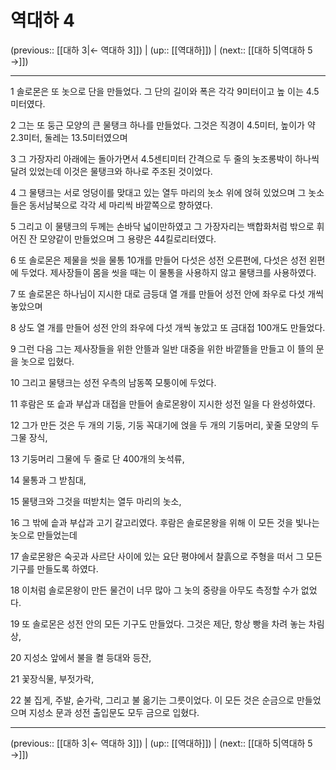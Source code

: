 # 역대하 4

(previous:: [[대하 3|← 역대하 3]]) | (up:: [[역대하]]) | (next:: [[대하 5|역대하 5 →]])

***




1 
솔로몬은 또 놋으로 단을 만들었다. 그 단의 길이와 폭은 각각 9미터이고 높 이는 4.5미터였다. 



2 
그는 또 둥근 모양의 큰 물탱크 하나를 만들었다. 그것은 직경이 4.5미터, 높이가 약 2.3미터, 둘레는 13.5미터였으며 



3 
그 가장자리 아래에는 돌아가면서 4.5센티미터 간격으로 두 줄의 놋조롱박이 하나씩 달려 있었는데 이것은 물탱크와 하나로 주조된 것이었다. 



4 
그 물탱크는 서로 엉덩이를 맞대고 있는 열두 마리의 놋소 위에 얹혀 있었으며 그 놋소들은 동서남북으로 각각 세 마리씩 바깥쪽으로 향하였다. 



5 
그리고 이 물탱크의 두께는 손바닥 넓이만하였고 그 가장자리는 백합화처럼 밖으로 휘어진 잔 모양같이 만들었으며 그 용량은 44킬로리터였다. 



6 
또 솔로몬은 제물을 씻을 물통 10개를 만들어 다섯은 성전 오른편에, 다섯은 성전 왼편에 두었다. 제사장들이 몸을 씻을 때는 이 물통을 사용하지 않고 물탱크를 사용하였다. 



7 
또 솔로몬은 하나님이 지시한 대로 금등대 열 개를 만들어 성전 안에 좌우로 다섯 개씩 놓았으며 



8 
상도 열 개를 만들어 성전 안의 좌우에 다섯 개씩 놓았고 또 금대접 100개도 만들었다. 



9 
그런 다음 그는 제사장들을 위한 안뜰과 일반 대중을 위한 바깥뜰을 만들고 이 뜰의 문을 놋으로 입혔다. 



10 
그리고 물탱크는 성전 우측의 남동쪽 모퉁이에 두었다. 



11 
후람은 또 솥과 부삽과 대접을 만들어 솔로몬왕이 지시한 성전 일을 다 완성하였다. 



12 
그가 만든 것은 두 개의 기둥, 기둥 꼭대기에 얹을 두 개의 기둥머리, 꽃줄 모양의 두 그물 장식, 



13 
기둥머리 그물에 두 줄로 단 400개의 놋석류, 



14 
물통과 그 받침대, 



15 
물탱크와 그것을 떠받치는 열두 마리의 놋소, 



16 
그 밖에 솥과 부삽과 고기 갈고리였다. 후람은 솔로몬왕을 위해 이 모든 것을 빛나는 놋으로 만들었는데 



17 
솔로몬왕은 숙곳과 사르단 사이에 있는 요단 평야에서 찰흙으로 주형을 떠서 그 모든 기구를 만들도록 하였다. 



18 
이처럼 솔로몬왕이 만든 물건이 너무 많아 그 놋의 중량을 아무도 측정할 수가 없었다. 



19 
또 솔로몬은 성전 안의 모든 기구도 만들었다. 그것은 제단, 항상 빵을 차려 놓는 차림상, 



20 
지성소 앞에서 불을 켤 등대와 등잔, 



21 
꽃장식물, 부젓가락, 



22 
불 집게, 주발, 숟가락, 그리고 불 옮기는 그릇이었다. 이 모든 것은 순금으로 만들었으며 지성소 문과 성전 출입문도 모두 금으로 입혔다.

***

(previous:: [[대하 3|← 역대하 3]]) | (up:: [[역대하]]) | (next:: [[대하 5|역대하 5 →]])
